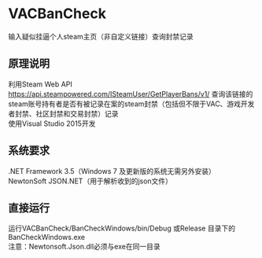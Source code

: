 # VACBanCheck
输入疑似挂逼个人steam主页（非自定义链接）查询封禁记录
## 原理说明
利用Steam Web API https://api.steampowered.com/ISteamUser/GetPlayerBans/v1/ 查询该链接的steam账号持有者是否有被记录在案的steam封禁（包括但不限于VAC、游戏开发者封禁、社区封禁和交易封禁）记录
<br>使用Visual Studio 2015开发
<br>
## 系统要求
.NET Framework 3.5（Windows 7 及更新版的系统无需另外安装）<br>
NewtonSoft JSON.NET（用于解析收到的json文件）
<br>
## 直接运行
运行VACBanCheck/BanCheckWindows/bin/Debug 或Release 目录下的BanCheckWindows.exe<br>
注意：Newtonsoft.Json.dll必须与exe在同一目录
